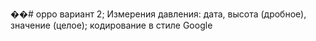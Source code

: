 ��#   o p p o 
вариант 2; 
Измерения давления: дата, высота (дробное), значение (целое);
кодирование в стиле Google
 
